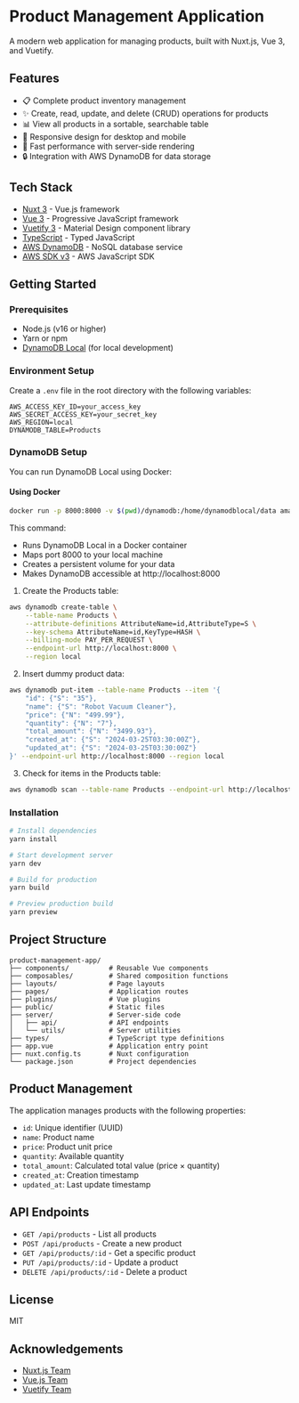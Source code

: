 # Product Management Application

A modern web application for managing products, built with Nuxt.js, Vue 3, and Vuetify.

## Features

- 📋 Complete product inventory management
- ✨ Create, read, update, and delete (CRUD) operations for products
- 📊 View all products in a sortable, searchable table
- 📱 Responsive design for desktop and mobile
- 🚀 Fast performance with server-side rendering
- 🔒 Integration with AWS DynamoDB for data storage

## Tech Stack

- [Nuxt 3](https://nuxt.com/) - Vue.js framework
- [Vue 3](https://vuejs.org/) - Progressive JavaScript framework
- [Vuetify 3](https://vuetifyjs.com/) - Material Design component library
- [TypeScript](https://www.typescriptlang.org/) - Typed JavaScript
- [AWS DynamoDB](https://aws.amazon.com/dynamodb/) - NoSQL database service
- [AWS SDK v3](https://docs.aws.amazon.com/sdk-for-javascript/v3/developer-guide/welcome.html) - AWS JavaScript SDK

## Getting Started

### Prerequisites

- Node.js (v16 or higher)
- Yarn or npm
- [DynamoDB Local](https://docs.aws.amazon.com/amazondynamodb/latest/developerguide/DynamoDBLocal.html) (for local development)

### Environment Setup

Create a `.env` file in the root directory with the following variables:

```
AWS_ACCESS_KEY_ID=your_access_key
AWS_SECRET_ACCESS_KEY=your_secret_key
AWS_REGION=local
DYNAMODB_TABLE=Products
```

### DynamoDB Setup

You can run DynamoDB Local using Docker:

#### Using Docker

```bash
docker run -p 8000:8000 -v $(pwd)/dynamodb:/home/dynamodblocal/data amazon/dynamodb-local -jar DynamoDBLocal.jar -dbPath /home/dynamodblocal/data
```

This command:

- Runs DynamoDB Local in a Docker container
- Maps port 8000 to your local machine
- Creates a persistent volume for your data
- Makes DynamoDB accessible at http://localhost:8000

1. Create the Products table:

```bash
aws dynamodb create-table \
    --table-name Products \
    --attribute-definitions AttributeName=id,AttributeType=S \
    --key-schema AttributeName=id,KeyType=HASH \
    --billing-mode PAY_PER_REQUEST \
    --endpoint-url http://localhost:8000 \
    --region local
```

2. Insert dummy product data:

```bash
aws dynamodb put-item --table-name Products --item '{
    "id": {"S": "35"},
    "name": {"S": "Robot Vacuum Cleaner"},
    "price": {"N": "499.99"},
    "quantity": {"N": "7"},
    "total_amount": {"N": "3499.93"},
    "created_at": {"S": "2024-03-25T03:30:00Z"},
    "updated_at": {"S": "2024-03-25T03:30:00Z"}
}' --endpoint-url http://localhost:8000 --region local
```

3. Check for items in the Products table:

```bash
aws dynamodb scan --table-name Products --endpoint-url http://localhost:8000 --region local
```

### Installation

```bash
# Install dependencies
yarn install

# Start development server
yarn dev

# Build for production
yarn build

# Preview production build
yarn preview
```

## Project Structure

```
product-management-app/
├── components/          # Reusable Vue components
├── composables/         # Shared composition functions
├── layouts/             # Page layouts
├── pages/               # Application routes
├── plugins/             # Vue plugins
├── public/              # Static files
├── server/              # Server-side code
│   ├── api/             # API endpoints
│   └── utils/           # Server utilities
├── types/               # TypeScript type definitions
├── app.vue              # Application entry point
├── nuxt.config.ts       # Nuxt configuration
└── package.json         # Project dependencies
```

## Product Management

The application manages products with the following properties:

- `id`: Unique identifier (UUID)
- `name`: Product name
- `price`: Product unit price
- `quantity`: Available quantity
- `total_amount`: Calculated total value (price × quantity)
- `created_at`: Creation timestamp
- `updated_at`: Last update timestamp

## API Endpoints

- `GET /api/products` - List all products
- `POST /api/products` - Create a new product
- `GET /api/products/:id` - Get a specific product
- `PUT /api/products/:id` - Update a product
- `DELETE /api/products/:id` - Delete a product

## License

MIT

## Acknowledgements

- [Nuxt.js Team](https://nuxt.com/)
- [Vue.js Team](https://vuejs.org/)
- [Vuetify Team](https://vuetifyjs.com/)
